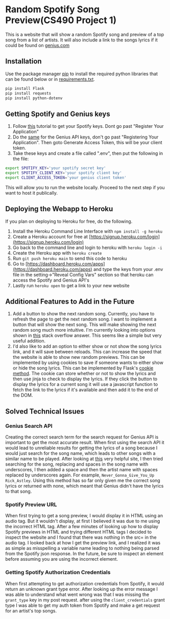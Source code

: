 # Random Spotify Song Preview(CS490 Project 1)

This is a website that will show a random Spotify song and preview of a top song from a list of artists. It will also include a link to the songs lyrics if it could be found on [genius.com](https://genius.com/)

## Installation

Use the package manager [pip](https://pip.pypa.io/en/stable/) to install the required python libraries that can be found below or in [requirements.txt](https://github.com/NJIT-CS490-SP21/project1-aa2656/blob/main/requirements.txt).

```bash
pip install Flask
pip install requests
pip install python-dotenv
```
## Getting Spotify and Genius keys
1) Follow [this](https://developer.spotify.com/documentation/web-api/quick-start/) tutorial to get your Spotify keys. Dont go past "Register Your Application"
2) Do the [same](https://docs.genius.com/#/getting-started-h1) for the Genius API keys, don't go past "Registering Your Application". Then goto Generate Access Token, this will be your client token.
3) Take these keys and create a file called ".env", then put the following in the file:
```bash
export SPOTIFY_KEY='your spotify secret key'
export SPOTIFY_CLIENT_KEY='your spotify client key'
export CLIENT_ACCESS_TOKEN='your genius client token'
```
This will allow you to run the website locally. Proceed to the next step if you want to host it publically.
## Deploying the Webapp to Heroku
If you plan on deploying to Heroku for free, do the following.

1) Install the Heroku Command Line Interface with `npm install -g heroku`
2) Create a Heroku account for free at [https://signup.heroku.com/login](https://signup.heroku.com/login)
3) Go back to the command line and login to heroku with `heroku login -i`
4) Create the Heroku app with `heroku create`
5) Run `git push heroku main` to send this code to heroku
6) Go to [https://dashboard.heroku.com/apps](https://dashboard.heroku.com/apps) and type the keys from your .env file in the setting->"Reveal Config Vars" section so that heroku can access the Spotify and Genius API's
7) Lastly run `heroku open` to get a link to your new website

## Additional Features to Add in the Future
1) Add a button to show the next random song. Currently, you have to refresh the page to get the next random song. I want to implement a button that will show the next song. This will make showing the next random song much more intuitive. I'm currently looking into options shown in [this](https://stackoverflow.com/questions/29884654/button-that-refreshes-the-page-on-click) stack overflow answer. This seems like a simple but very useful addition.
2) I'd also like to add an option to either show or not show the song lyrics link, and it will save between reloads. This can increase the speed that the website is able to show new random previews. This can be implemented by using cookies to save if someone wants to either show or hide the song lyrics. This can be implemented by Flask's [cookie method](https://flask.palletsprojects.com/en/1.1.x/quickstart/#cookies). The cookie can store whether or not to show the lyrics and then use jinja to check to display the lyrics. If they click the button to display the lyrics for a current song it will use a javascript function to fetch the link to the lyrics if it's available and then add it to the end of the DOM.



## Solved Technical Issues
### Genius Search API
Creating the correct search term for the search request for Genius API is important to get the most accurate result. When first using the search API it would lead to unreliable results for getting the lyrics of a song because I would just search for the song name, which leads to other songs with a similar name to be played. After looking at [this](https://dev.to/willamesoares/how-to-integrate-spotify-and-genius-api-to-easily-crawl-song-lyrics-with-python-4o62) very helpful site, I then tried searching for the song, replacing and spaces in the song name with underscores, I then added a space and then the artist name with spaces replaced by underscores again. For example, `Never_Gonna_Give_You_Up Rick_Astley`. Using this method has so far only given me the correct song lyrics or returned with none, which meant that Genius didn't have the lyrics to that song.

### Spotify Preview URL
When first trying to get a song preview, I would display it in HTML using an audio tag. But it wouldn't display, at first I believed it was due to me using the incorrect HTML tag. After a few minutes of looking up how to display Spotify previews in HTML and trying different HTML tags I decided to inspect the website and I found that there was nothing in the src= in the audio tag. I looked back at how I get the preview link, and I realized it was as simple as misspelling a variable name leading to nothing being parsed from the Spotify json response. In the future, be sure to inspect an element before assuming you are using the incorrect element.

### Getting Spotify Authorization Credentials
When first attempting to get authorization credentials from Spotify, it would return an unknown grant type error. After looking up the error message I was able to understand what went wrong was that I was missing the `grant_type` key in my post request. after using the `client_credentials` grant type I was able to get my auth token from Spotify and make a get request for an artist's top songs.